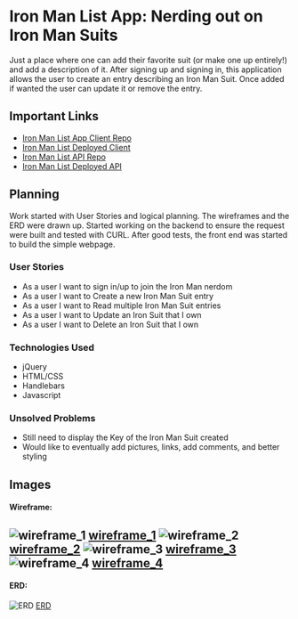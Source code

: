 # Iron Man List App: Nerding out on Iron Man Suits

Just a place where one can add their favorite suit (or make one up entirely!) and add a description of it. After signing up and signing in, this application allows the user to create an entry describing an Iron Man Suit. Once added if wanted the user can update it or remove the entry.

## Important Links

- [Iron Man List App Client Repo](https://github.com/danny-pantoja/ironmanListApp-client)
- [Iron Man List Deployed Client](https://danny-pantoja.github.io/ironmanListApp-client/)
- [Iron Man List API Repo](https://github.com/danny-pantoja/ironmanListApp-api)
- [Iron Man List Deployed API](https://git.heroku.com/stormy-coast-80026.git)

## Planning

Work started with User Stories and logical planning. The wireframes and the ERD were drawn up. Started working on the backend to ensure the request were built and tested with CURL. After good tests, the front end was started to build the simple webpage.

### User Stories

- As a user I want to sign in/up to join the Iron Man nerdom
- As a user I want to Create a new Iron Man Suit entry
- As a user I want to Read multiple Iron Man Suit entries
- As a user I want to Update an Iron Suit that I own
- As a user I want to Delete an Iron Suit that I own

### Technologies Used

- jQuery
- HTML/CSS
- Handlebars
- Javascript

### Unsolved Problems

- Still need to display the Key of the Iron Man Suit created
- Would like to eventually add pictures, links, add comments, and better styling


## Images

#### Wireframe:
![wireframe_1](https://i.imgur.com/XaoNnSJ.png)
[wireframe_1](https://i.imgur.com/XaoNnSJ.png)
![wireframe_2](https://i.imgur.com/3SyyKqa.png)
[wireframe_2](https://i.imgur.com/3SyyKqa.png)
![wireframe_3](https://i.imgur.com/lnA4ecY.png)
[wireframe_3](https://i.imgur.com/lnA4ecY.png)
![wireframe_4](https://i.imgur.com/he34mao.png)
[wireframe_4](https://i.imgur.com/he34mao.png)
---

#### ERD:
![ERD](https://i.imgur.com/NT5RmEf.png)
[ERD](https://i.imgur.com/NT5RmEf.png)
